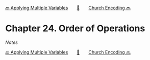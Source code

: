 [🔙 Applying Multiple Variables][previous-chapter]&nbsp;&nbsp;&nbsp;&nbsp;&nbsp;&nbsp;&nbsp;[🏡][readme]&nbsp;&nbsp;&nbsp;&nbsp;&nbsp;&nbsp;&nbsp;[Church Encoding 🔜][upcoming-chapter]

# Chapter 24. Order of Operations

_Notes_

[🔙 Applying Multiple Variables][previous-chapter]&nbsp;&nbsp;&nbsp;&nbsp;&nbsp;&nbsp;&nbsp;[🏡][readme]&nbsp;&nbsp;&nbsp;&nbsp;&nbsp;&nbsp;&nbsp;[Church Encoding 🔜][upcoming-chapter]

[readme]: README.md
[previous-chapter]: ch023-applying-multiple-variables.md
[upcoming-chapter]: ch025-church-encoding.md
